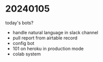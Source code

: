 # 20240105

today's bots?

- handle natural language in slack channel
- pull report from airtable record
- config bot
- 101 on heroku in production mode
- colab system
